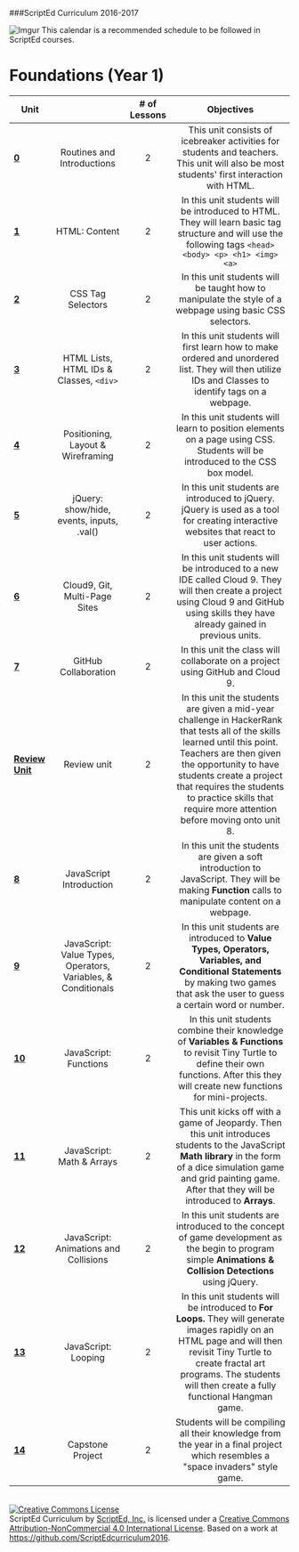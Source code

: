 ###ScriptEd Curriculum 2016-2017


![Imgur](http://i.imgur.com/P6Mdcqe.png)
This calendar is a recommended schedule to be followed in ScriptEd courses.



Foundations (Year 1)
===================
| Unit | |# of Lessons | Objectives | 
|--------|:---:|:---:|:---------:|
| [**0**](units/unit0) | Routines and Introductions | 2 | This unit consists of icebreaker activities for students and teachers. This unit will also be most students' first interaction with HTML.|
| [**1**](units/unit1) | HTML: Content | 2 |In this unit students will be introduced to HTML. They will learn basic tag structure and will use the following tags `<head> <body> <p> <h1> <img> <a>`|
| [**2**](units/unit2) | CSS Tag Selectors | 2 |In this unit students will be taught how to manipulate the style of a webpage using basic CSS selectors.|
| [**3**](units/unit3) | HTML Lists, HTML IDs & Classes, `<div>` | 2 |In this unit students will first learn how to make ordered and unordered list. They will then utilize IDs and Classes to identify tags on a webpage. |
| [**4**](units/unit4)  | Positioning, Layout & Wireframing | 2 |In this unit students will learn to position elements on a page using CSS. Students will be introduced to the CSS box model. |
| [**5**](units/unit5) | jQuery: show/hide, events, inputs, .val() | 2 |In this unit students are introduced to jQuery. jQuery is used as a tool for creating interactive websites that react to user actions. |
| [**6**](units/unit6) | Cloud9, Git, Multi-Page Sites| 2 |In this unit students will be introduced to a new IDE called Cloud 9. They will then create a project using Cloud 9 and GitHub using skills they have already gained in previous units. |
| [**7**](units/unit7) | GitHub Collaboration | 2 |In this unit the class will collaborate on a project using GitHub and Cloud 9.|
| [**Review Unit**](units/unitReview) | Review unit | 2 |In this unit the students are given a mid-year challenge in HackerRank that tests all of the skills learned until this point. Teachers are then given the opportunity to have students create a project that requires the students to practice skills that require more attention before moving onto unit 8.
| [**8**](units/unit8) | JavaScript Introduction | 2 |In this unit the students are given a soft introduction to JavaScript. They will be making **Function** calls to manipulate content on a webpage.
| [**9**](units/unit9) | JavaScript: Value Types, Operators, Variables, & Conditionals| 2 | In this unit students are introduced to **Value Types, Operators, Variables, and Conditional Statements** by making two games that ask the user to guess a certain word or number.|
| [**10**](units/unit10) | JavaScript: Functions| 2 |In this unit students combine their knowledge of **Variables & Functions** to revisit Tiny Turtle to define their own functions. After this they will create new functions for mini-projects.|
| [**11**](units/unit11) | JavaScript: Math & Arrays| 2 |This unit kicks off with a game of Jeopardy. Then this unit introduces students to the JavaScript **Math library** in the form of a dice simulation game and grid painting game. After that they will be introduced to **Arrays**. |
| [**12**](units/unit12) | JavaScript: Animations and Collisions| 2 |In this unit students are introduced to the concept of game development as the begin to program simple **Animations & Collision Detections** using jQuery. |
| [**13**](units/unit13) | JavaScript: Looping| 2 |In this unit students will be introduced to **For Loops.** They will generate images rapidly on an HTML page and will then revisit Tiny Turtle to create fractal art programs. The students will then create a fully functional Hangman game.|
| [**14**](units/unit14) | Capstone Project | 2 |Students will be compiling all their knowledge from the year in a final project which resembles a "space invaders" style game. |




<br>
<a rel="license" href="http://creativecommons.org/licenses/by-nc/4.0/"><img alt="Creative Commons License" style="border-width:0" src="https://i.creativecommons.org/l/by-nc/4.0/88x31.png" /></a><br /><span xmlns:dct="http://purl.org/dc/terms/" property="dct:title">ScriptEd Curriculum</span> by <a xmlns:cc="http://creativecommons.org/ns#" href="https://github.com/ScriptEdcurriculum/curriculum" property="cc:attributionName" rel="cc:attributionURL">ScriptEd, Inc.</a> is licensed under a <a rel="license" href="http://creativecommons.org/licenses/by-nc/4.0/">Creative Commons Attribution-NonCommercial 4.0 International License</a>.  Based on a work at <a xmlns:dct="http://purl.org/dc/terms/" href="https://github.com/ScriptEdcurriculum/curriculum2016" rel="dct:source">https://github.com/ScriptEdcurriculum2016</a>.
